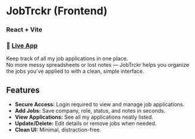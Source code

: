 # JobTrckr (Frontend)

### React + Vite

### :rocket: [Live App](https://jobtrckr.netlify.app/)

Keep track of all my job applications in one place.  
No more messy spreadsheets or lost notes — JobTrckr helps you organize the jobs you’ve applied to with a clean, simple interface.

## Features

- **Secure Access:** Login required to view and manage job applications.
- **Add Jobs:** Save company, role, status, and notes in seconds.
- **View Applications:** See all my applications neatly listed.
- **Update/Delete:** Edit details or remove jobs when needed.
- **Clean UI:** Minimal, distraction-free.
